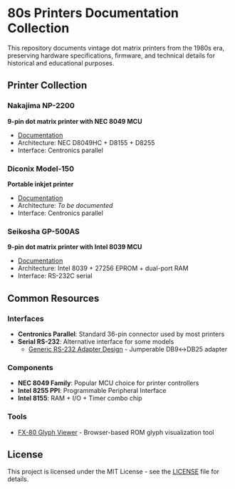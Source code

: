 # 80s Printers Documentation Collection

This repository documents vintage dot matrix printers from the 1980s era, preserving hardware specifications, firmware, and technical details for historical and educational purposes.

## Printer Collection

### Nakajima NP-2200
**9-pin dot matrix printer with NEC 8049 MCU**
- [Documentation](printers/nakajima-np-2200/)
- Architecture: NEC D8049HC + D8155 + D8255
- Interface: Centronics parallel

### Diconix Model-150
**Portable inkjet printer**
- [Documentation](printers/diconix-model-150/)
- Architecture: *To be documented*
- Interface: Centronics parallel

### Seikosha GP-500AS
**9-pin dot matrix printer with Intel 8039 MCU**
- [Documentation](printers/seikosha-gp-500as/)
- Architecture: Intel 8039 + 27256 EPROM + dual-port RAM
- Interface: RS-232C serial

## Common Resources

### Interfaces
- **Centronics Parallel**: Standard 36-pin connector used by most printers
- **Serial RS-232**: Alternative interface for some models
  - [Generic RS-232 Adapter Design](common/interfaces/RS232_Adapter_Layout.md) - Jumperable DB9↔DB25 adapter

### Components
- **NEC 8049 Family**: Popular MCU choice for printer controllers
- **Intel 8255 PPI**: Programmable Peripheral Interface
- **Intel 8155**: RAM + I/O + Timer combo chip

### Tools
- [FX-80 Glyph Viewer](tools/fx80-viewer.html) - Browser-based ROM glyph visualization tool

## License

This project is licensed under the MIT License - see the [LICENSE](LICENSE) file for details.
